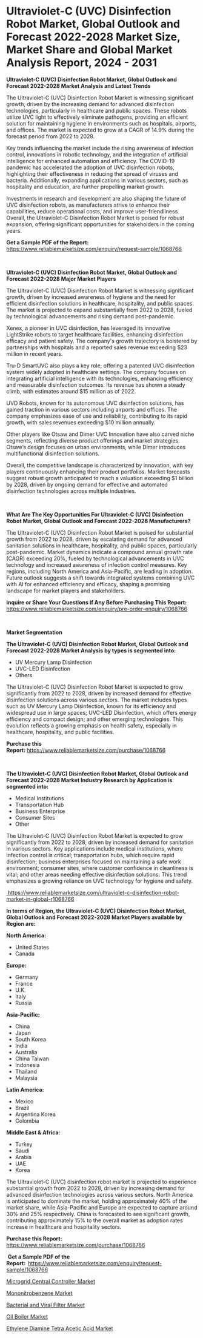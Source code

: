 <p><h1>Ultraviolet-C (UVC) Disinfection Robot Market, Global Outlook and Forecast 2022-2028 Market Size, Market Share and Global Market Analysis Report, 2024 - 2031</h1></p><p><strong>Ultraviolet-C (UVC) Disinfection Robot Market, Global Outlook and Forecast 2022-2028 Market Analysis and Latest Trends</strong></p>
<p><p>The Ultraviolet-C (UVC) Disinfection Robot Market is witnessing significant growth, driven by the increasing demand for advanced disinfection technologies, particularly in healthcare and public spaces. These robots utilize UVC light to effectively eliminate pathogens, providing an efficient solution for maintaining hygiene in environments such as hospitals, airports, and offices. The market is expected to grow at a CAGR of 14.9% during the forecast period from 2022 to 2028.</p><p>Key trends influencing the market include the rising awareness of infection control, innovations in robotic technology, and the integration of artificial intelligence for enhanced automation and efficiency. The COVID-19 pandemic has accelerated the adoption of UVC disinfection robots, highlighting their effectiveness in reducing the spread of viruses and bacteria. Additionally, expanding applications in various sectors, such as hospitality and education, are further propelling market growth.</p><p>Investments in research and development are also shaping the future of UVC disinfection robots, as manufacturers strive to enhance their capabilities, reduce operational costs, and improve user-friendliness. Overall, the Ultraviolet-C Disinfection Robot Market is poised for robust expansion, offering significant opportunities for stakeholders in the coming years.</p></p>
<p><strong>Get a Sample PDF of the Report:&nbsp;</strong> <a href="https://www.reliablemarketsize.com/enquiry/request-sample/1068766">https://www.reliablemarketsize.com/enquiry/request-sample/1068766</a></p>
<p>&nbsp;</p>
<p><strong>Ultraviolet-C (UVC) Disinfection Robot Market, Global Outlook and Forecast 2022-2028 Major Market Players</strong></p>
<p><p>The Ultraviolet-C (UVC) Disinfection Robot Market is witnessing significant growth, driven by increased awareness of hygiene and the need for efficient disinfection solutions in healthcare, hospitality, and public spaces. The market is projected to expand substantially from 2022 to 2028, fueled by technological advancements and rising demand post-pandemic.</p><p>Xenex, a pioneer in UVC disinfection, has leveraged its innovative LightStrike robots to target healthcare facilities, enhancing disinfection efficacy and patient safety. The company's growth trajectory is bolstered by partnerships with hospitals and a reported sales revenue exceeding $23 million in recent years.</p><p>Tru-D SmartUVC also plays a key role, offering a patented UVC disinfection system widely adopted in healthcare settings. The company focuses on integrating artificial intelligence with its technologies, enhancing efficiency and measurable disinfection outcomes. Its revenue has shown a steady climb, with estimates around $15 million as of 2022.</p><p>UVD Robots, known for its autonomous UVC disinfection solutions, has gained traction in various sectors including airports and offices. The company emphasizes ease of use and reliability, contributing to its rapid growth, with sales revenues exceeding $10 million annually.</p><p>Other players like Otsaw and Dimer UVC Innovation have also carved niche segments, reflecting diverse product offerings and market strategies. Otsaw’s design focuses on urban environments, while Dimer introduces multifunctional disinfection solutions.</p><p>Overall, the competitive landscape is characterized by innovation, with key players continuously enhancing their product portfolios. Market forecasts suggest robust growth anticipated to reach a valuation exceeding $1 billion by 2028, driven by ongoing demand for effective and automated disinfection technologies across multiple industries.</p></p>
<p>&nbsp;</p>
<p><strong>What Are The Key Opportunities For Ultraviolet-C (UVC) Disinfection Robot Market, Global Outlook and Forecast 2022-2028 Manufacturers?</strong></p>
<p><p>The Ultraviolet-C (UVC) Disinfection Robot Market is poised for substantial growth from 2022 to 2028, driven by escalating demand for advanced sanitation solutions in healthcare, hospitality, and public spaces, particularly post-pandemic. Market dynamics indicate a compound annual growth rate (CAGR) exceeding 20%, fueled by technological advancements in UVC technology and increased awareness of infection control measures. Key regions, including North America and Asia-Pacific, are leading in adoption. Future outlook suggests a shift towards integrated systems combining UVC with AI for enhanced efficiency and efficacy, shaping a promising landscape for market players and stakeholders.</p></p>
<p><strong>Inquire or Share Your Questions If Any Before Purchasing This Report:</strong> <a href="https://www.reliablemarketsize.com/enquiry/pre-order-enquiry/1068766">https://www.reliablemarketsize.com/enquiry/pre-order-enquiry/1068766</a></p>
<p>&nbsp;</p>
<p><strong>Market Segmentation</strong></p>
<p><strong>The Ultraviolet-C (UVC) Disinfection Robot Market, Global Outlook and Forecast 2022-2028 Market Analysis by types is segmented into:</strong></p>
<p><ul><li>UV Mercury Lamp Disinfection</li><li>UVC-LED Disinfection</li><li>Others</li></ul></p>
<p><p>The Ultraviolet-C (UVC) Disinfection Robot Market is expected to grow significantly from 2022 to 2028, driven by increased demand for effective disinfection solutions across various sectors. The market includes types such as UV Mercury Lamp Disinfection, known for its efficiency and widespread use in large spaces; UVC-LED Disinfection, which offers energy efficiency and compact design; and other emerging technologies. This evolution reflects a growing emphasis on health safety, especially in healthcare, hospitality, and public facilities.</p></p>
<p><strong>Purchase this Report:&nbsp;</strong><a href="https://www.reliablemarketsize.com/purchase/1068766">https://www.reliablemarketsize.com/purchase/1068766</a></p>
<p>&nbsp;</p>
<p><strong>The Ultraviolet-C (UVC) Disinfection Robot Market, Global Outlook and Forecast 2022-2028 Market Industry Research by Application is segmented into:</strong></p>
<p><ul><li>Medical Institutions</li><li>Transportation Hub</li><li>Business Enterprise</li><li>Consumer Sites</li><li>Other</li></ul></p>
<p><p>The Ultraviolet-C (UVC) Disinfection Robot Market is expected to grow significantly from 2022 to 2028, driven by increased demand for sanitation in various sectors. Key applications include medical institutions, where infection control is critical; transportation hubs, which require rapid disinfection; business enterprises focused on maintaining a safe work environment; consumer sites, where customer confidence in cleanliness is vital; and other areas needing effective disinfection solutions. This trend emphasizes a growing reliance on UVC technology for hygiene and safety.</p></p>
<p><a href="https://www.reliablemarketsize.com/ultraviolet-c-disinfection-robot-market-in-global-r1068766">&nbsp;https://www.reliablemarketsize.com/ultraviolet-c-disinfection-robot-market-in-global-r1068766</a></p>
<p><strong>In terms of Region, the Ultraviolet-C (UVC) Disinfection Robot Market, Global Outlook and Forecast 2022-2028 Market Players available by Region are:</strong></p>
<p>
    <p> <strong> North America: </strong>
        <ul>
            <li>United States</li>
            <li>Canada</li>
        </ul>
        </p> 
    <p> <strong> Europe: </strong>
        <ul>
            <li>Germany</li>
            <li>France</li>
            <li>U.K.</li>
            <li>Italy</li>
            <li>Russia</li>
        </ul>
        </p> 
    <p> <strong> Asia-Pacific: </strong>
        <ul>
            <li>China</li>
            <li>Japan</li>
            <li>South Korea</li>
            <li>India</li>
            <li>Australia</li>
            <li>China Taiwan</li>
            <li>Indonesia</li>
            <li>Thailand</li>
            <li>Malaysia</li>
        </ul>
        </p> 
    <p> <strong> Latin America: </strong>
        <ul>
            <li>Mexico</li>
            <li>Brazil</li>
            <li>Argentina Korea</li>
            <li>Colombia</li>
        </ul>
        </p> 
    <p> <strong> Middle East & Africa: </strong>
        <ul>
            <li>Turkey</li>
            <li>Saudi</li>
            <li>Arabia</li>
            <li>UAE</li>
            <li>Korea</li>
        </ul>
    </p>
    </p>
<p><p>The Ultraviolet-C (UVC) disinfection robot market is projected to experience substantial growth from 2022 to 2028, driven by increasing demand for advanced disinfection technologies across various sectors. North America is anticipated to dominate the market, holding approximately 40% of the market share, while Asia-Pacific and Europe are expected to capture around 30% and 25% respectively. China is forecasted to see significant growth, contributing approximately 15% to the overall market as adoption rates increase in healthcare and hospitality sectors.</p></p>
<p><strong>Purchase this Report: </strong><a href="https://www.reliablemarketsize.com/purchase/1068766">https://www.reliablemarketsize.com/purchase/1068766</a></p>
<p>&nbsp;<strong>Get a Sample PDF of the Report:&nbsp;&nbsp;</strong><a href="https://www.reliablemarketsize.com/enquiry/request-sample/1068766">https://www.reliablemarketsize.com/enquiry/request-sample/1068766</a></p>
<p><strong></strong></p>
<p><p><a href="https://medium.com/@caseyee25/microgrid-central-controller-market-share-size-trends-industry-analysis-report-by-type-by-end-9f5ea89bac38">Microgrid Central Controller Market</a></p><p><a href="https://issuu.com/reportprime-2/docs/mononitrobenzene-market-size-2030.p_c4f98a6ae839d0">Mononitrobenzene Market</a></p><p><a href="https://www.linkedin.com/pulse/pioneering-growth-analyzing-global-bacterial-viral-filter-isa6f?trackingId=3zswP0aQSeCXFqskGi%2BFyA%3D%3D">Bacterial and Viral Filter Market</a></p><p><a href="https://www.linkedin.com/pulse/global-oil-boiler-market-projected-grow-cagr-64-forcasted-period-qmwyf?trackingId=fym0%2BHzAQuGj2EV3tLk61w%3D%3D">Oil Boiler Market</a></p><p><a href="https://issuu.com/reportprime-2/docs/ethylene-diamine-tetra-acetic-acid-_f228e71fb07593">Ethylene Diamine Tetra Acetic Acid Market</a></p></p>